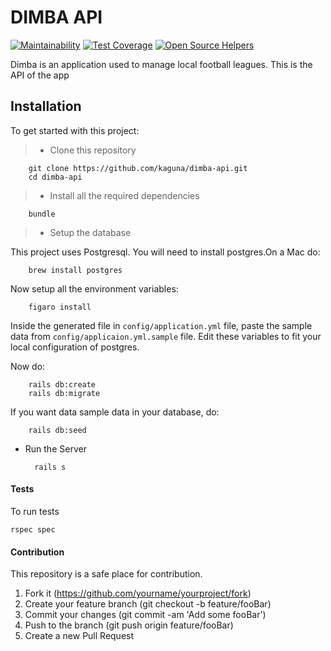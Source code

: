 # DIMBA API

[![Maintainability](https://api.codeclimate.com/v1/badges/24673a0d1280b4efe7d1/maintainability)](https://codeclimate.com/github/kaguna/dimba-api/maintainability)
[![Test Coverage](https://api.codeclimate.com/v1/badges/24673a0d1280b4efe7d1/test_coverage)](https://codeclimate.com/github/kaguna/dimba-api/test_coverage)
[![Open Source Helpers](https://www.codetriage.com/kaguna/dimba-api/badges/users.svg)](https://www.codetriage.com/kaguna/dimba-api)

Dimba is an application used to manage local football leagues. This is the API of the app

## Installation

To get started with this project:

>- Clone this repository
        
        git clone https://github.com/kaguna/dimba-api.git
        cd dimba-api

>- Install all the required dependencies

        bundle
>- Setup the database

This project uses Postgresql. You will need to install postgres.On a Mac do: 

        brew install postgres

Now setup all the environment variables:

        figaro install

Inside the generated file in `config/application.yml` file, paste the sample data from `config/applicaion.yml.sample` file. Edit these variables to fit your local configuration of postgres.

Now do:

        rails db:create
        rails db:migrate

If you want data sample data in your database, do:

        rails db:seed

- Run the Server

        rails s

#### Tests

To run tests

    rspec spec

#### Contribution
This repository is a safe place for contribution.
1. Fork it (https://github.com/yourname/yourproject/fork)
2. Create your feature branch (git checkout -b feature/fooBar)
3. Commit your changes (git commit -am 'Add some fooBar')
4. Push to the branch (git push origin feature/fooBar)
5. Create a new Pull Request